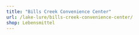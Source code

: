 ```yaml
---
title: "Bills Creek Convenience Center"
url: /lake-lure/bills-creek-convenience-center/
shop: Lebensmittel
---
```

